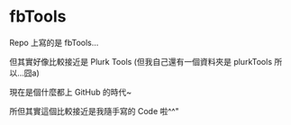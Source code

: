 fbTools
=======

Repo 上寫的是 fbTools…

但其實好像比較接近是 Plurk Tools
(但我自己還有一個資料夾是 plurkTools 所以…囧a)

現在是個什麼都上 GitHub 的時代~

所但其實這個比較接近是我隨手寫的 Code 啦^^"
